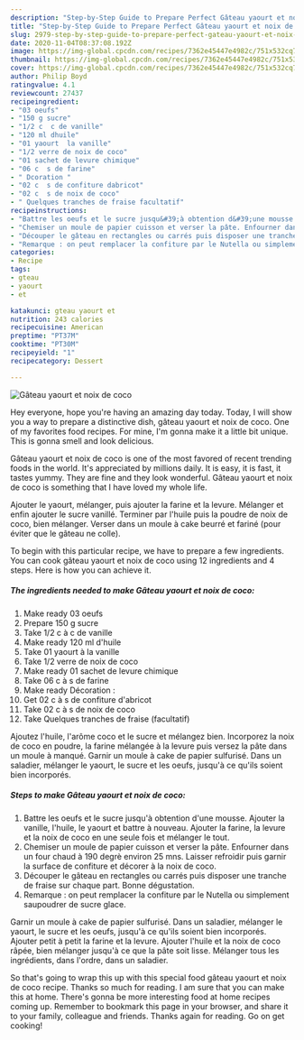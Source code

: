 ```yaml
---
description: "Step-by-Step Guide to Prepare Perfect Gâteau yaourt et noix de coco"
title: "Step-by-Step Guide to Prepare Perfect Gâteau yaourt et noix de coco"
slug: 2979-step-by-step-guide-to-prepare-perfect-gateau-yaourt-et-noix-de-coco
date: 2020-11-04T08:37:08.192Z
image: https://img-global.cpcdn.com/recipes/7362e45447e4982c/751x532cq70/gateau-yaourt-et-noix-de-coco-photo-principale-de-la-recette.jpg
thumbnail: https://img-global.cpcdn.com/recipes/7362e45447e4982c/751x532cq70/gateau-yaourt-et-noix-de-coco-photo-principale-de-la-recette.jpg
cover: https://img-global.cpcdn.com/recipes/7362e45447e4982c/751x532cq70/gateau-yaourt-et-noix-de-coco-photo-principale-de-la-recette.jpg
author: Philip Boyd
ratingvalue: 4.1
reviewcount: 27437
recipeingredient:
- "03 oeufs"
- "150 g sucre"
- "1/2 c  c de vanille"
- "120 ml dhuile"
- "01 yaourt  la vanille"
- "1/2 verre de noix de coco"
- "01 sachet de levure chimique"
- "06 c  s de farine"
- " Dcoration "
- "02 c  s de confiture dabricot"
- "02 c  s de noix de coco"
- " Quelques tranches de fraise facultatif"
recipeinstructions:
- "Battre les oeufs et le sucre jusqu&#39;à obtention d&#39;une mousse. Ajouter la vanille, l&#39;huile, le yaourt et battre à nouveau. Ajouter la farine, la levure et la noix de coco en une seule fois et mélanger le tout."
- "Chemiser un moule de papier cuisson et verser la pâte. Enfourner dans un four chaud à 190 degrè environ 25 mns. Laisser refroidir puis garnir la surface de confiture et décorer à la noix de coco."
- "Découper le gâteau en rectangles ou carrés puis disposer une tranche de fraise sur chaque part. Bonne dégustation."
- "Remarque : on peut remplacer la confiture par le Nutella ou simplement saupoudrer de sucre glace."
categories:
- Recipe
tags:
- gteau
- yaourt
- et

katakunci: gteau yaourt et 
nutrition: 243 calories
recipecuisine: American
preptime: "PT37M"
cooktime: "PT30M"
recipeyield: "1"
recipecategory: Dessert

---
```



![Gâteau yaourt et noix de coco](https://img-global.cpcdn.com/recipes/7362e45447e4982c/751x532cq70/gateau-yaourt-et-noix-de-coco-photo-principale-de-la-recette.jpg)

Hey everyone, hope you're having an amazing day today. Today, I will show you a way to prepare a distinctive dish, gâteau yaourt et noix de coco. One of my favorites food recipes. For mine, I'm gonna make it a little bit unique. This is gonna smell and look delicious.

Gâteau yaourt et noix de coco is one of the most favored of recent trending foods in the world. It's appreciated by millions daily. It is easy, it is fast, it tastes yummy. They are fine and they look wonderful. Gâteau yaourt et noix de coco is something that I have loved my whole life.

Ajouter le yaourt, mélanger, puis ajouter la farine et la levure. Mélanger et enfin ajouter le sucre vanillé. Terminer par l&#39;huile puis la poudre de noix de coco, bien mélanger. Verser dans un moule à cake beurré et fariné (pour éviter que le gâteau ne colle).


To begin with this particular recipe, we have to prepare a few ingredients. You can cook gâteau yaourt et noix de coco using 12 ingredients and 4 steps. Here is how you can achieve it.

<!--inarticleads1-->

##### The ingredients needed to make Gâteau yaourt et noix de coco:

1. Make ready 03 oeufs
1. Prepare 150 g sucre
1. Take 1/2 c à c de vanille
1. Make ready 120 ml d&#39;huile
1. Take 01 yaourt à la vanille
1. Take 1/2 verre de noix de coco
1. Make ready 01 sachet de levure chimique
1. Take 06 c à s de farine
1. Make ready  Décoration :
1. Get 02 c à s de confiture d&#39;abricot
1. Take 02 c à s de noix de coco
1. Take  Quelques tranches de fraise (facultatif)


Ajoutez l&#39;huile, l&#39;arôme coco et le sucre et mélangez bien. Incorporez la noix de coco en poudre, la farine mélangée à la levure puis versez la pâte dans un moule à manqué. Garnir un moule à cake de papier sulfurisé. Dans un saladier, mélanger le yaourt, le sucre et les oeufs, jusqu&#39;à ce qu&#39;ils soient bien incorporés. 

<!--inarticleads2-->

##### Steps to make Gâteau yaourt et noix de coco:

1. Battre les oeufs et le sucre jusqu&#39;à obtention d&#39;une mousse. Ajouter la vanille, l&#39;huile, le yaourt et battre à nouveau. Ajouter la farine, la levure et la noix de coco en une seule fois et mélanger le tout.
1. Chemiser un moule de papier cuisson et verser la pâte. Enfourner dans un four chaud à 190 degrè environ 25 mns. Laisser refroidir puis garnir la surface de confiture et décorer à la noix de coco.
1. Découper le gâteau en rectangles ou carrés puis disposer une tranche de fraise sur chaque part. Bonne dégustation.
1. Remarque : on peut remplacer la confiture par le Nutella ou simplement saupoudrer de sucre glace.


Garnir un moule à cake de papier sulfurisé. Dans un saladier, mélanger le yaourt, le sucre et les oeufs, jusqu&#39;à ce qu&#39;ils soient bien incorporés. Ajouter petit à petit la farine et la levure. Ajouter l&#39;huile et la noix de coco râpée, bien mélanger jusqu&#39;à ce que la pâte soit lisse. Mélanger tous les ingrédients, dans l&#39;ordre, dans un saladier. 

So that's going to wrap this up with this special food gâteau yaourt et noix de coco recipe. Thanks so much for reading. I am sure that you can make this at home. There's gonna be more interesting food at home recipes coming up. Remember to bookmark this page in your browser, and share it to your family, colleague and friends. Thanks again for reading. Go on get cooking!
